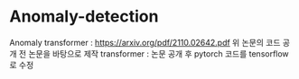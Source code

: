 # Anomaly-detection

Anomaly transformer : https://arxiv.org/pdf/2110.02642.pdf
위 논문의 코드 공개 전 논문을 바탕으로 제작
transformer : 논문 공개 후 pytorch 코드를 tensorflow로 수정
